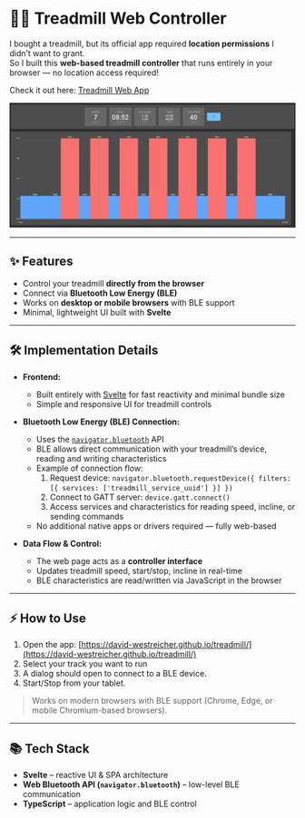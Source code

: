 # 🏃‍♂️ Treadmill Web Controller

I bought a treadmill, but its official app required **location permissions** I didn’t want to grant.  
So I built this **web-based treadmill controller** that runs entirely in your browser — no location access required!  

Check it out here: [Treadmill Web App](https://david-westreicher.github.io/treadmill/)

<p align="center">
  <img src="docs/treadmill.png" alt="Treadmill Web Controller Screenshot" width="600"/>
</p>

---

## ✨ Features

- Control your treadmill **directly from the browser**
- Connect via **Bluetooth Low Energy (BLE)**
- Works on **desktop or mobile browsers** with BLE support
- Minimal, lightweight UI built with **Svelte**

---

## 🛠️ Implementation Details

- **Frontend:**  
  - Built entirely with [Svelte](https://svelte.dev/) for fast reactivity and minimal bundle size
  - Simple and responsive UI for treadmill controls

- **Bluetooth Low Energy (BLE) Connection:**  
  - Uses the [`navigator.bluetooth`](https://developer.mozilla.org/en-US/docs/Web/API/Navigator/bluetooth) API  
  - BLE allows direct communication with your treadmill’s device, reading and writing characteristics
  - Example of connection flow:
    1. Request device: `navigator.bluetooth.requestDevice({ filters: [{ services: ['treadmill_service_uuid'] }] })`
    2. Connect to GATT server: `device.gatt.connect()`
    3. Access services and characteristics for reading speed, incline, or sending commands
  - No additional native apps or drivers required — fully web-based  

- **Data Flow & Control:**  
  - The web page acts as a **controller interface**  
  - Updates treadmill speed, start/stop, incline in real-time  
  - BLE characteristics are read/written via JavaScript in the browser  

---

## ⚡ How to Use

1. Open the app: [https://david-westreicher.github.io/treadmill/](https://david-westreicher.github.io/treadmill/)  
2. Select your track you want to run
3. A dialog should open to connect to a BLE device.
4. Start/Stop from your tablet.

> Works on modern browsers with BLE support (Chrome, Edge, or mobile Chromium-based browsers).

---

## 📚 Tech Stack

- **Svelte** – reactive UI & SPA architecture  
- **Web Bluetooth API (`navigator.bluetooth`)** – low-level BLE communication  
- **TypeScript** – application logic and BLE control  
